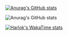 
[![Anurag's GitHub stats](https://github-readme-stats.vercel.app/api?username=manueldg)](https://github.com/anuraghazra/github-readme-stats)

![Anurag's GitHub stats](https://github-readme-stats.vercel.app/api?username=manueldg&show=reviews,discussions_started,discussions_answered,prs_merged,prs_merged_percentage)

[![Harlok's WakaTime stats](https://github-readme-stats.vercel.app/api/wakatime?username=manueldg)](https://github.com/anuraghazra/github-readme-stats)

